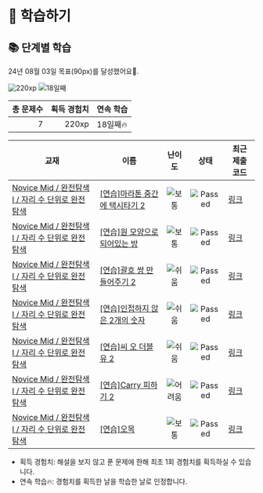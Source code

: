 # 📖 학습하기

## 📚 단계별 학습
24년 08월 03일 목표(90px)를 달성했어요🥳.

![220xp](https://img.shields.io/badge/EXP-220xp-%235cb85c.svg?for-the-badge)
![18일째](https://img.shields.io/badge/연속학습-18일째-%23E34F26.svg?for-the-badge)

|총 문제수|획득 경험치|연속 학습|
|---:|---:|---|
7|220xp|18일째🔥|

|교재|이름|난이도|상태|최근 제출 코드|
|---|---|:---:|:---:|---|
|[Novice Mid / 완전탐색 I / 자리 수 단위로 완전탐색](https://www.codetree.ai/missions?missionId=5)|[[연습]마라톤 중간에 택시타기 2](https://www.codetree.ai/missions/5/problems/taking-a-taxi-in-the-middle-of-the-marathon-2)|![보통][medium]|![Passed][passed]|[링크](https://github.com/mna11/codetree-TILs/blob/main/240803/%EB%A7%88%EB%9D%BC%ED%86%A4%20%EC%A4%91%EA%B0%84%EC%97%90%20%ED%83%9D%EC%8B%9C%ED%83%80%EA%B8%B0%202/taking-a-taxi-in-the-middle-of-the-marathon-2.cpp)|
|[Novice Mid / 완전탐색 I / 자리 수 단위로 완전탐색](https://www.codetree.ai/missions?missionId=5)|[[연습]원 모양으로 되어있는 방](https://www.codetree.ai/missions/5/problems/a-room-in-a-circle)|![보통][medium]|![Passed][passed]|[링크](https://github.com/mna11/codetree-TILs/blob/main/240803/%EC%9B%90%20%EB%AA%A8%EC%96%91%EC%9C%BC%EB%A1%9C%20%EB%90%98%EC%96%B4%EC%9E%88%EB%8A%94%20%EB%B0%A9/a-room-in-a-circle.cpp)|
|[Novice Mid / 완전탐색 I / 자리 수 단위로 완전탐색](https://www.codetree.ai/missions?missionId=5)|[[연습]괄호 쌍 만들어주기 2](https://www.codetree.ai/missions/5/problems/pair-parentheses-2)|![쉬움][easy]|![Passed][passed]|[링크](https://github.com/mna11/codetree-TILs/blob/main/240803/%EA%B4%84%ED%98%B8%20%EC%8C%8D%20%EB%A7%8C%EB%93%A4%EC%96%B4%EC%A3%BC%EA%B8%B0%202/pair-parentheses-2.cpp)|
|[Novice Mid / 완전탐색 I / 자리 수 단위로 완전탐색](https://www.codetree.ai/missions?missionId=5)|[[연습]인접하지 않은 2개의 숫자](https://www.codetree.ai/missions/5/problems/two-non-adjacent-numbers)|![쉬움][easy]|![Passed][passed]|[링크](https://github.com/mna11/codetree-TILs/blob/main/240803/%EC%9D%B8%EC%A0%91%ED%95%98%EC%A7%80%20%EC%95%8A%EC%9D%80%202%EA%B0%9C%EC%9D%98%20%EC%88%AB%EC%9E%90/two-non-adjacent-numbers.cpp)|
|[Novice Mid / 완전탐색 I / 자리 수 단위로 완전탐색](https://www.codetree.ai/missions?missionId=5)|[[연습]씨 오 더블유 2](https://www.codetree.ai/missions/5/problems/c-o-w-2)|![쉬움][easy]|![Passed][passed]|[링크](https://github.com/mna11/codetree-TILs/blob/main/240803/%EC%94%A8%20%EC%98%A4%20%EB%8D%94%EB%B8%94%EC%9C%A0%202/c-o-w-2.cpp)|
|[Novice Mid / 완전탐색 I / 자리 수 단위로 완전탐색](https://www.codetree.ai/missions?missionId=5)|[[연습]Carry 피하기 2](https://www.codetree.ai/missions/5/problems/escaping-carry-2)|![어려움][hard]|![Passed][passed]|[링크](https://github.com/mna11/codetree-TILs/blob/main/240803/Carry%20%ED%94%BC%ED%95%98%EA%B8%B0%202/escaping-carry-2.cpp)|
|[Novice Mid / 완전탐색 I / 자리 수 단위로 완전탐색](https://www.codetree.ai/missions?missionId=5)|[[연습]오목](https://www.codetree.ai/missions/5/problems/O-mok)|![보통][medium]|![Passed][passed]|[링크](https://github.com/mna11/codetree-TILs/blob/main/240803/%EC%98%A4%EB%AA%A9/O-mok.cpp)|


* 획득 경험치: 해설을 보지 않고 푼 문제에 한해 최초 1회 경험치를 획득하실 수 있습니다.
* 연속 학습🔥: 경험치를 획득한 날을 학습한 날로 인정합니다.










[b5]: https://img.shields.io/badge/Bronze_5-%235D3E31.svg
[b4]: https://img.shields.io/badge/Bronze_4-%235D3E31.svg
[b3]: https://img.shields.io/badge/Bronze_3-%235D3E31.svg
[b2]: https://img.shields.io/badge/Bronze_2-%235D3E31.svg
[b1]: https://img.shields.io/badge/Bronze_1-%235D3E31.svg
[s5]: https://img.shields.io/badge/Silver_5-%23394960.svg
[s4]: https://img.shields.io/badge/Silver_4-%23394960.svg
[s3]: https://img.shields.io/badge/Silver_3-%23394960.svg
[s2]: https://img.shields.io/badge/Silver_2-%23394960.svg
[s1]: https://img.shields.io/badge/Silver_1-%23394960.svg
[g5]: https://img.shields.io/badge/Gold_5-%23FFC433.svg
[g4]: https://img.shields.io/badge/Gold_4-%23FFC433.svg
[g3]: https://img.shields.io/badge/Gold_3-%23FFC433.svg
[g2]: https://img.shields.io/badge/Gold_2-%23FFC433.svg
[g1]: https://img.shields.io/badge/Gold_1-%23FFC433.svg
[p5]: https://img.shields.io/badge/Platinum_5-%2376DDD8.svg
[p4]: https://img.shields.io/badge/Platinum_4-%2376DDD8.svg
[p3]: https://img.shields.io/badge/Platinum_3-%2376DDD8.svg
[p2]: https://img.shields.io/badge/Platinum_2-%2376DDD8.svg
[p1]: https://img.shields.io/badge/Platinum_1-%2376DDD8.svg
[passed]: https://img.shields.io/badge/Passed-%23009D27.svg
[failed]: https://img.shields.io/badge/Failed-%23D24D57.svg
[easy]: https://img.shields.io/badge/쉬움-%235cb85c.svg?for-the-badge
[medium]: https://img.shields.io/badge/보통-%23FFC433.svg?for-the-badge
[hard]: https://img.shields.io/badge/어려움-%23D24D57.svg?for-the-badge